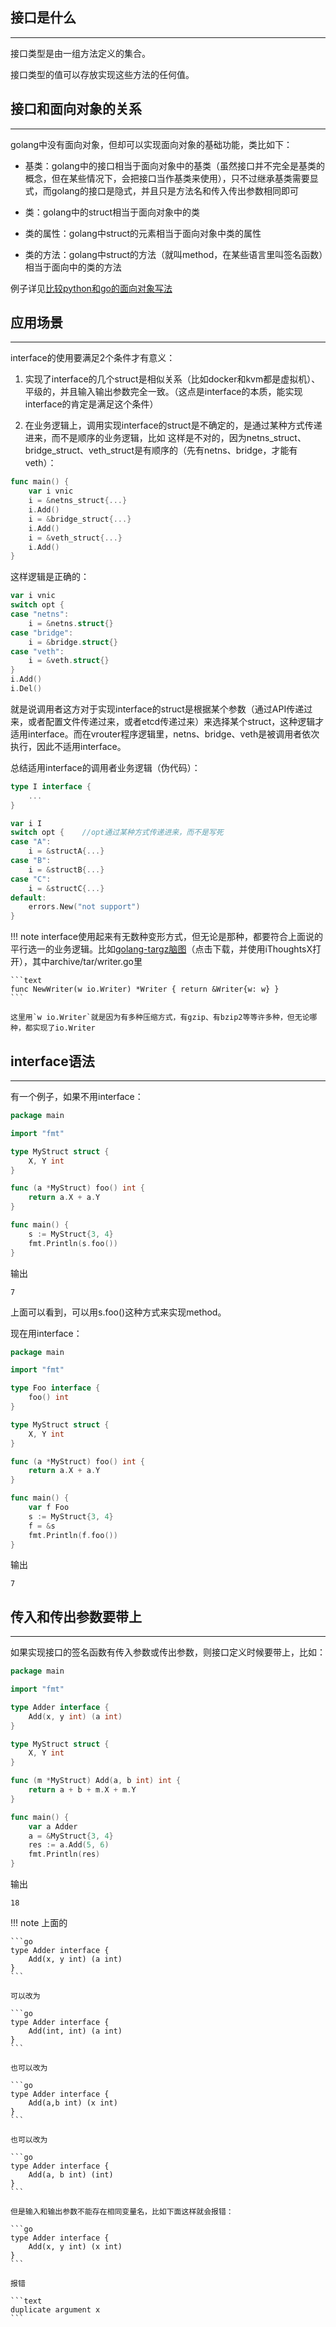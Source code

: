 ## **接口是什么**

---

接口类型是由一组方法定义的集合。

接口类型的值可以存放实现这些方法的任何值。

## **接口和面向对象的关系**

---

golang中没有面向对象，但却可以实现面向对象的基础功能，类比如下：

- 基类：golang中的接口相当于面向对象中的基类（虽然接口并不完全是基类的概念，但在某些情况下，会把接口当作基类来使用），只不过继承基类需要显式，而golang的接口是隐式，并且只是方法名和传入传出参数相同即可

- 类：golang中的struct相当于面向对象中的类

- 类的属性：golang中struct的元素相当于面向对象中类的属性

- 类的方法：golang中struct的方法（就叫method，在某些语言里叫签名函数）相当于面向中的类的方法

例子详见[比较python和go的面向对象写法](/method/overview/#_2)

## **应用场景**

---

interface的使用要满足2个条件才有意义：

1. 实现了interface的几个struct是相似关系（比如docker和kvm都是虚拟机）、平级的，并且输入输出参数完全一致。（这点是interface的本质，能实现interface的肯定是满足这个条件）

2. 在业务逻辑上，调用实现interface的struct是不确定的，是通过某种方式传递进来，而不是顺序的业务逻辑，比如
这样是不对的，因为netns_struct、bridge_struct、veth_struct是有顺序的（先有netns、bridge，才能有veth）：

```go
func main() {
    var i vnic
    i = &netns_struct{...}
    i.Add()
    i = &bridge_struct{...}
    i.Add()
    i = &veth_struct{...}
    i.Add()
}
```

这样逻辑是正确的：

```go
var i vnic
switch opt {
case "netns":
    i = &netns.struct{}
case "bridge":
    i = &bridge.struct{}
case "veth":
    i = &veth.struct{}
}
i.Add()
i.Del()
```

就是说调用者这方对于实现interface的struct是根据某个参数（通过API传递过来，或者配置文件传递过来，或者etcd传递过来）来选择某个struct，这种逻辑才适用interface。而在vrouter程序逻辑里，netns、bridge、veth是被调用者依次执行，因此不适用interface。

总结适用interface的调用者业务逻辑（伪代码）：

```go
type I interface {
    ...
}

var i I
switch opt {    //opt通过某种方式传递进来，而不是写死
case "A":
    i = &structA{...}
case "B":
    i = &structB{...}
case "C":
    i = &structC{...}
default:
    errors.New("not support")
}
```

!!! note
	interface使用起来有无数种变形方式，但无论是那种，都要符合上面说的平行选一的业务逻辑。比如[golang-targz脑图](/attachment/golang_targz.itmz)（点击下载，并使用iThoughtsX打开），其中archive/tar/writer.go里

	```text
	func NewWriter(w io.Writer) *Writer { return &Writer{w: w} }
	```

	这里用`w io.Writer`就是因为有多种压缩方式，有gzip、有bzip2等等许多种，但无论哪种，都实现了io.Writer

## **interface语法**

---

有一个例子，如果不用interface：

```go
package main

import "fmt"

type MyStruct struct {
    X, Y int
}

func (a *MyStruct) foo() int {
    return a.X + a.Y
}

func main() {
    s := MyStruct{3, 4}
    fmt.Println(s.foo())
}
```

输出

```text
7
```

上面可以看到，可以用s.foo()这种方式来实现method。

现在用interface：

```go
package main

import "fmt"

type Foo interface {
    foo() int
}

type MyStruct struct {
    X, Y int
}

func (a *MyStruct) foo() int {
    return a.X + a.Y
}

func main() {
    var f Foo
    s := MyStruct{3, 4}
    f = &s
    fmt.Println(f.foo())
}
```

输出

```text
7
```

## **传入和传出参数要带上**

---

如果实现接口的签名函数有传入参数或传出参数，则接口定义时候要带上，比如：

```go
package main

import "fmt"

type Adder interface {
    Add(x, y int) (a int)
}

type MyStruct struct {
    X, Y int
}

func (m *MyStruct) Add(a, b int) int {
    return a + b + m.X + m.Y
}

func main() {
    var a Adder
    a = &MyStruct{3, 4}
    res := a.Add(5, 6)
    fmt.Println(res)
}
```

输出

```text
18
```

!!! note
	上面的

	```go
	type Adder interface {
	    Add(x, y int) (a int)
	}
	```

	可以改为

	```go
	type Adder interface {
	    Add(int, int) (a int)
	}
	```

	也可以改为

	```go
	type Adder interface {
	    Add(a,b int) (x int)
	}
	```

	也可以改为

	```go
	type Adder interface {
	    Add(a, b int) (int)
	}
	```

	但是输入和输出参数不能存在相同变量名，比如下面这样就会报错：

	```go
	type Adder interface {
	    Add(x, y int) (x int)
	}
	```

	报错

	```text
	duplicate argument x
	```
